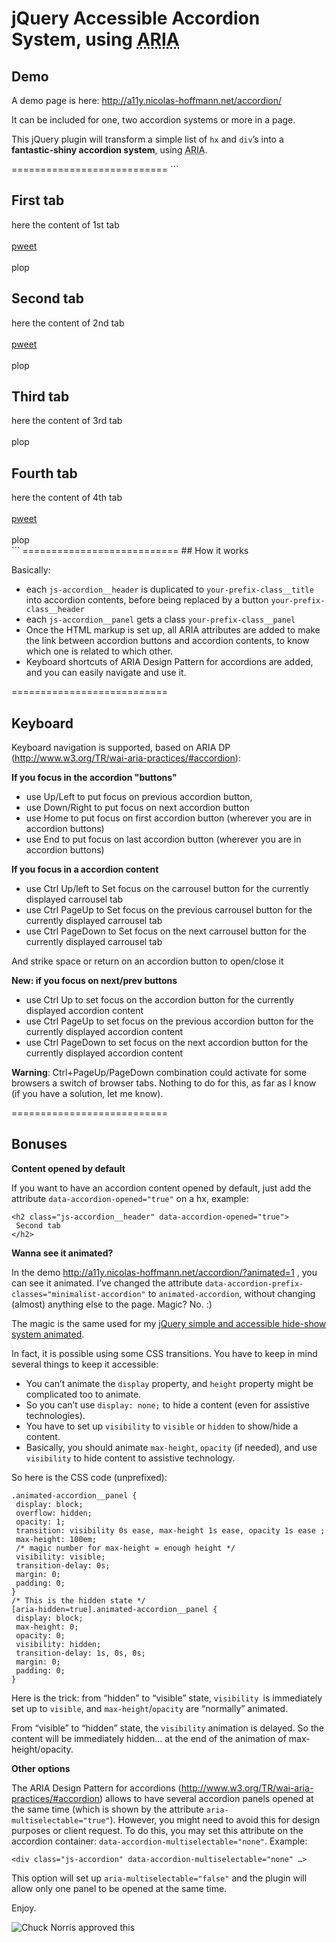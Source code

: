 # jQuery Accessible Accordion System, using <abbr title="Accessible Rich Internet Application">ARIA</abbr>

## Demo

A demo page is here: http://a11y.nicolas-hoffmann.net/accordion/

It can be included for one, two accordion systems or more in a page.

<p>This jQuery plugin will transform a simple list of  <code>hx</code> and <code>div</code>’s into a <strong>fantastic-shiny accordion system</strong>, using <abbr title="Accessible Rich Internet Application">ARIA</abbr>.</p>
===========================
```
<div class="js-accordion" data-accordion-prefix-classes="your-prefix-class">
 <div class="js-accordion__panel">
   <h2 class="js-accordion__header">First tab</h2>
   here the content of 1st tab<br><br>
   <a href="#">pweet</a><br><br>
   plop
 </div>

 <div class="js-accordion__panel">
   <h2 class="js-accordion__header" data-accordion-opened="true">Second tab</h2>
   here the content of 2nd tab<br><br>
   <a href="#">pweet</a><br><br>
   plop
 </div>

 <div class="js-accordion__panel">
   <h2 class="js-accordion__header">Third tab</h2>
   here the content of 3rd tab<br><br>
   plop
 </div>

 <div class="js-accordion__panel">
   <h2 class="js-accordion__header">Fourth tab</h2>
   here the content of 4th tab<br><br>
   <a href="#">pweet</a><br><br>
   plop
 </div>
</div>
```
===========================
## How it works

Basically:

- each ```js-accordion__header``` is duplicated to ```your-prefix-class__title``` into accordion contents, before being replaced by a button ```your-prefix-class__header```
- each ```js-accordion__panel``` gets a class ```your-prefix-class__panel```
- Once the HTML markup is set up, all ARIA attributes are added to make the link between accordion buttons and accordion contents, to know which one is related to which other.
- Keyboard shortcuts of ARIA Design Pattern for accordions are added, and you can easily navigate and use it.

===========================
## Keyboard

Keyboard navigation is supported, based on ARIA DP (http://www.w3.org/TR/wai-aria-practices/#accordion):

__If you focus in the accordion "buttons"__
- use Up/Left to put focus on previous accordion button,
- use Down/Right to put focus on next accordion button
- use Home to put focus on first accordion button (wherever you are in accordion buttons)
- use End to put focus on last accordion button (wherever you are in accordion buttons)


__If you focus in a accordion content__
- use Ctrl Up/left to Set focus on the carrousel button for the currently displayed carrousel tab
- use Ctrl PageUp to Set focus on the previous carrousel button for the currently displayed carrousel tab
- use Ctrl PageDown to Set focus on the next carrousel button for the currently displayed carrousel tab

And strike space or return on an accordion button to open/close it

__New: if you focus on next/prev buttons__
- use Ctrl Up to set focus on the accordion button for the currently displayed accordion content
- use Ctrl PageUp to set focus on the previous accordion button for the currently displayed accordion content
- use Ctrl PageDown to set focus on the next accordion button for the currently displayed accordion content


__Warning__: Ctrl+PageUp/PageDown combination could activate for some browsers a switch of browser tabs. Nothing to do for this, as far as I know (if you have a solution, let me know).

===========================
## Bonuses

__Content opened by default__

If you want to have an accordion content opened by default, just add the attribute ```data-accordion-opened="true"``` on a hx, example:
```
<h2 class="js-accordion__header" data-accordion-opened="true">
 Second tab
</h2>
```

__Wanna see it animated?__

In the demo http://a11y.nicolas-hoffmann.net/accordion/?animated=1 , you can see it animated. I’ve changed the attribute ```data-accordion-prefix-classes="minimalist-accordion"``` to ```animated-accordion```, without changing (almost) anything else to the page. Magic? No. :)

The magic is the same used for my <a href="http://a11y.nicolas-hoffmann.net/hide-show/">jQuery simple and accessible hide-show system animated</a>.

In fact, it is possible using some CSS transitions. You have to keep in mind several things to keep it accessible:

- You can’t animate the ```display``` property, and ```height``` property might be complicated too to animate.
- So you can’t use ```display: none;``` to hide a content (even for assistive technologies).
- You have to set up ```visibility``` to ```visible``` or ```hidden``` to show/hide a content.
- Basically, you should animate ```max-height```, ```opacity``` (if needed), and use ```visibility``` to hide content to assistive technology.

So here is the CSS code (unprefixed):

```
.animated-accordion__panel {
 display: block;
 overflow: hidden;
 opacity: 1;
 transition: visibility 0s ease, max-height 1s ease, opacity 1s ease ;
 max-height: 100em;
 /* magic number for max-height = enough height */
 visibility: visible;
 transition-delay: 0s;
 margin: 0;
 padding: 0;
}
/* This is the hidden state */
[aria-hidden=true].animated-accordion__panel {
 display: block;
 max-height: 0;
 opacity: 0;
 visibility: hidden;
 transition-delay: 1s, 0s, 0s;
 margin: 0;
 padding: 0;
}
```

Here is the trick: from “hidden” to “visible” state, ```visibility ```is immediately set up to ```visible```, and ```max-height```/```opacity``` are “normally” animated.

From “visible” to “hidden” state, the ```visibility``` animation is delayed. So the content will be immediately hidden… at the end of the animation of max-height/opacity.



__Other options__

The ARIA Design Pattern for accordions (http://www.w3.org/TR/wai-aria-practices/#accordion) allows to have several accordion panels opened at the same time (which is shown by the attribute ```aria-multiselectable="true"```). However, you might need to avoid this for design purposes or client request. To do this, you may set this attribute on the accordion container: ```data-accordion-multiselectable="none"```. Example:

```<div class="js-accordion" data-accordion-multiselectable="none" …>```

This option will set up ```aria-multiselectable="false"``` and the plugin will allow only one panel to be opened at the same time.


Enjoy.

<img src="http://www.nicolas-hoffmann.net/bordel/chuck-norris1.jpg" alt="Chuck Norris approved this" />
